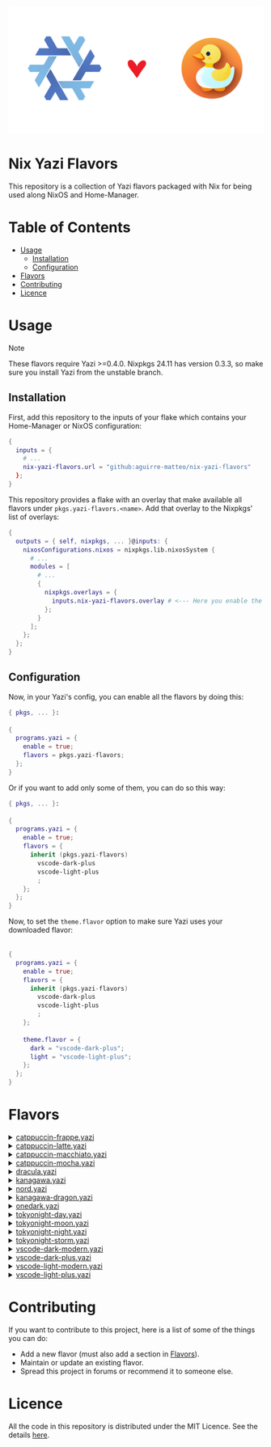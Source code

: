 ![Logo](./logo.png)

# Nix Yazi Flavors

This repository is a collection of Yazi flavors packaged
with Nix for being used along NixOS and Home-Manager.

# Table of Contents
- [Usage](#usage)
    - [Installation](#installation)
    - [Configuration](#configuration)
- [Flavors](#flavors)
- [Contributing](#contributing)
- [Licence](#licence)

# Usage
> [!NOTE]
> These flavors require Yazi >=0.4.0. Nixpkgs 24.11 has
> version 0.3.3, so make sure you install Yazi from the
> unstable branch.

## Installation
First, add this repository to the inputs of your flake which
contains your Home-Manager or NixOS configuration:


```flake.nix
{
  inputs = {
    # ...
    nix-yazi-flavors.url = "github:aguirre-matteo/nix-yazi-flavors"
  };
}
```

This repository provides a flake with an overlay that make available
all flavors under `pkgs.yazi-flavors.<name>`. Add that overlay to the
Nixpkgs' list of overlays:

```flake.nix
{
  outputs = { self, nixpkgs, ... }@inputs: {
    nixosConfigurations.nixos = nixpkgs.lib.nixosSystem {
      # ...
      modules = [
        # ...
        {
          nixpkgs.overlays = {
            inputs.nix-yazi-flavors.overlay # <--- Here you enable the overlay
          };
        }
      ];
    };
  };
}

```
## Configuration
Now, in your Yazi's config, you can enable all the flavors by doing this:

```nix
{ pkgs, ... }:

{
  programs.yazi = {
    enable = true;
    flavors = pkgs.yazi-flavors;
  };
}
```

Or if you want to add only some of them, you can do so this way:


```nix
{ pkgs, ... }:

{
  programs.yazi = {
    enable = true;
    flavors = {
      inherit (pkgs.yazi-flavors)
        vscode-dark-plus
        vscode-light-plus
        ;
    };
  };
}
```

Now, to set the `theme.flavor` option to make sure Yazi uses your downloaded flavor:

```nix

{
  programs.yazi = {
    enable = true;
    flavors = {
      inherit (pkgs.yazi-flavors)
        vscode-dark-plus
        vscode-light-plus
        ;
    };

    theme.flavor = {
      dark = "vscode-dark-plus";
      light = "vscode-light-plus";
    };
  };
}
```

# Flavors

<details>
<summary>
<a href="https://github.com/yazi-rs/flavors/tree/main/catppuccin-frappe.yazi">catppuccin-frappe.yazi</a>
</summary>

```nix
pkgs.yazi-flavors.catppuccin-frappe
```

</details>

<details>
<summary>
<a href="https://github.com/yazi-rs/flavors/tree/main/catppuccin-latte.yazi">catppuccin-latte.yazi</a>
</summary>

```nix
pkgs.yazi-flavors.catppuccin-latte
```

</details>

<details>
<summary>
<a href="https://github.com/yazi-rs/flavors/tree/main/catppuccin-macchaito.yazi">catppuccin-macchiato.yazi</a>
</summary>

```nix
pkgs.yazi-flavors.catppuccin-macchaito
```

</details>

<details>
<summary>
<a href="https://github.com/yazi-rs/flavors/tree/main/catppuccin-mocha.yazi">catppuccin-mocha.yazi</a>
</summary>

```nix
pkgs.yazi-flavors.catppuccin-mocha
```

</details>

<details>
<summary>
<a href="https://github.com/yazi-rs/flavors/tree/main/dracula.yazi">dracula.yazi</a>
</summary>

```nix
pkgs.yazi-flavors.dracula
```

</details>

<details>
<summary>
<a href="https://github.com/dangooddd/kanagawa.yazi">kanagawa.yazi</a>
</summary>

```nix
pkgs.yazi-flavors.kanagawa
```

</details>

<details>
<summary>
<a href="https://github.com/AdithyanA2005/nord.yazi">nord.yazi</a>
</summary>

```nix
pkgs.yazi-flavors.kanagawa-dragon
```
</details>

<details>
<summary>
<a href="https://github.com/marcosvnmelo/kanagawa-dragon.yazi">kanagawa-dragon.yazi</a>
</summary>

```nix
pkgs.yazi-flavors.nord
```

</details>

<details>
<summary>
<a href="https://github.com/BennyOe/onedark.yazi">onedark.yazi</a>
</summary>

```nix
pkgs.yazi-flavors.onedark
```

</details>

<details>
<summary>
<a href="https://github.com/kalidyasin/yazi-flavors/tree/main/tokyonight-day.yazi">tokyonight-day.yazi</a>
</summary>

```nix
pkgs.yazi-flavors.tokyonight-day
```

</details>

<details>
<summary>
<a href="https://github.com/kalidyasin/yazi-flavors/tree/main/tokyonight-moon.yazi">tokyonight-moon.yazi</a>
</summary>

```nix
pkgs.yazi-flavors.tokyonight-moon
```

</details>

<details>
<summary>
<a href="https://github.com/kalidyasin/yazi-flavors/tree/main/tokyonight-night.yazi">tokyonight-night.yazi</a>
</summary>

```nix
pkgs.yazi-flavors.tokyonight-night
```

</details>

<details>
<summary>
<a href="https://github.com/kalidyasin/yazi-flavors/tree/main/tokyonight-storm.yazi">tokyonight-storm.yazi</a>
</summary>

```nix
pkgs.yazi-flavors.tokyonight-storm
```

</details>

<details>
<summary>
<a href="https://github.com/956MB/vscode.yazi/tree/main/themes/vscode-dark-modern.yazi">vscode-dark-modern.yazi</a>
</summary>

```nix
pkgs.vscode-dark-modern
```

</details>

<details>
<summary>
<a href="https://github.com/956MB/vscode.yazi/tree/main/themes/vscode-dark-plus.yazi">vscode-dark-plus.yazi</a>
</summary>

```nix
pkgs.vscode-dark-plus
```

</details>

<details>
<summary>
<a href="https://github.com/956MB/vscode.yazi/tree/main/themes/vscode-light-modern.yazi">vscode-light-modern.yazi</a>
</summary>

```nix
pkgs.vscode-light-modern
```

</details>

<details>
<summary>
<a href="https://github.com/956MB/vscode.yazi/tree/main/themes/vscode-light-plus.yazi">vscode-light-plus.yazi</a>
</summary>

```nix
pkgs.vscode-light-plus
```

</details>

# Contributing
If you want to contribute to this project, here is a
list of some of the things you can do:

- Add a new flavor (must also add a section in [Flavors](#flavors)).
- Maintain or update an existing flavor.
- Spread this project in forums or recommend it to someone else.

# Licence
All the code in this repository is distributed under the MIT Licence. See the details [here](./LICENSE).
